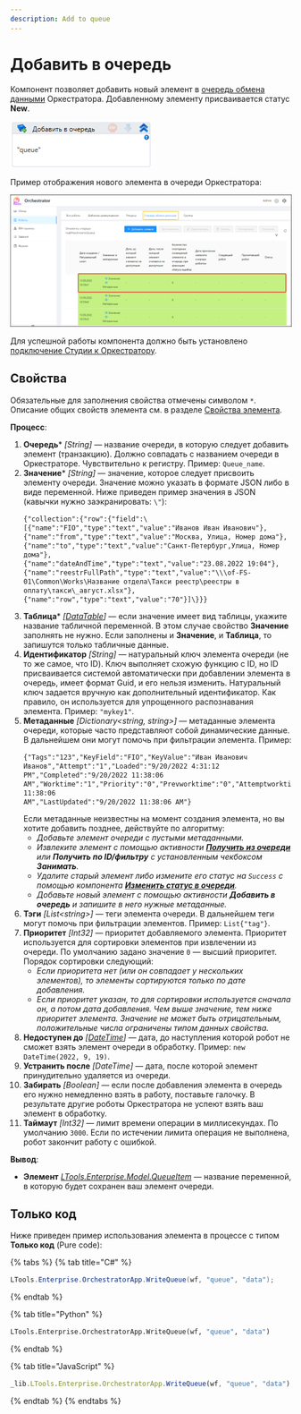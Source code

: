 ```yaml
---
description: Add to queue
---
```


# Добавить в очередь

Компонент позволяет добавить новый элемент в [очередь обмена данными](https://docs.primo-rpa.ru/primo-rpa/orchestrator/basics/data-queues) Оркестратора. Добавленному элементу присваивается статус **New**.

![Элемент Добавить в очередь](<../../../../.gitbook/assets/image (375).png>)

Пример отображения нового элемента в очереди Оркестратора:

![Таблица с элементами очереди в Оркестраторе](<../../../../.gitbook/assets/оркестратор. элементы очереди.png>)

Для успешной работы компонента должно быть установлено [подключение Студии к Оркестратору](https://docs.primo-rpa.ru/primo-rpa/primo-studio/settings#orkestrator).


## Свойства

Обязательные для заполнения свойства отмечены символом `*`. Описание общих свойств элемента см. в разделе [Свойства элемента](https://docs.primo-rpa.ru/primo-rpa/primo-studio/process/elements#svoistva-elementa).

**Процесс**:

1. **Очередь**\* *[String]* — название очереди, в которую следует добавить элемент (транзакцию). Должно совпадать с названием очереди в Оркестраторе. Чувствительно к регистру. Пример: `Queue_name`.
1. **Значение**\* *[String]* — значение, которое следует присвоить элементу очереди. Значение можно указать в формате JSON либо в виде переменной. Ниже приведен пример значения в JSON (кавычки нужно заэкранировать: `\"`):
    ```
    {"collection":{"row":{"field":\[{"name":"FIO","type":"text","value":"Иванов Иван Иванович"},{"name":"from","type":"text","value":"Москва, Улица, Номер дома"},{"name":"to","type":"text","value":"Санкт-Петербург,Улица, Номер дома"}, 
    {"name":"dateAndTime","type":"text","value":"23.08.2022 19:04"},{"name":"reestrFullPath","type":"text","value":"\\\of-FS-01\Common\Works\Название отдела\Такси реестр\реестры в оплату\такси\_август.xlsx"},{"name":"row","type":"text","value":"70"}]\}}}
    ```
1. **Таблица**\* *[[DataTable](https://learn.microsoft.com/ru-ru/dotnet/api/system.data.datatable?view=net-8.0&viewFallbackFrom=net-4.6.1)]* — если значение имеет вид таблицы, укажите название табличной переменной. В этом случае свойство **Значение** заполнять не нужно. Если заполнены и **Значение**, и **Таблица**, то запишутся только табличные данные.
1. **Идентификатор** *[String]* — натуральный ключ элемента очереди (не то же самое, что ID). Ключ выполняет схожую функцию с ID, но ID присваивается системой автоматически при добавлении элемента в очередь, имеет формат Guid, и его нельзя изменить. Натуральный ключ задается вручную как дополнительный идентификатор. Как правило, он используется для упрощенного распознавания элемента. Пример: `"mykey1"`.
1. **Метаданные** *[Dictionary\<string, string>]* — метаданные элемента очереди, которые часто представляют собой динамические данные. В дальнейшем они могут помочь при фильтрации элемента. Пример:
   ```
   {"Tags":"123","KeyField":"FIO","KeyValue":"Иван Иванович Иванов","Attempt":"1","Loaded":"9/20/2022 4:31:12 PM","Completed":"9/20/2022 11:38:06 AM","Worktime":"1","Priority":"0","Prevworktime":"0","Attemptworktime":"1","Finished":"9/20/2022 11:38:06 
   AM","LastUpdated":"9/20/2022 11:38:06 AM"}
   ```
   Если метаданные неизвестны на момент создания элемента, но вы хотите добавить позднее, действуйте по алгоритму:
   * *Добавьте элемент очереди с пустыми метаданными.*
   * *Извлеките элемент с помощью активности [**Получить из очереди**](https://docs.primo-rpa.ru/primo-rpa/g\_elements/osnovnye-elementy/orkestrator/els\_queues/readfromqueue) или **Получить по ID/фильтру** с установленным чекбоксом **Занимать**.*
   * *Удалите старый элемент либо измените его статус на `Success` с помощью компонента [**Изменить статус в очереди**](https://docs.primo-rpa.ru/primo-rpa/g\_elements/osnovnye-elementy/orkestrator/els\_queues/changestatequeue).*
   * *Добавьте новый элемент с помощью активности **Добавить в очередь** и запишите в него нужные метаданные.*
1. **Тэги** *[List\<string>]* — теги элемента очереди. В дальнейшем теги могут помочь при фильтрации элементов. Пример: `List{"tag"}`.
1. **Приоритет** *[Int32]* — приоритет добавляемого элемента. Приоритет используется для сортировки элементов при извлечении из очереди. По умолчанию задано значение `0` — высший приоритет. Порядок сортировки следующий:
   * *Если приоритета нет (или он совпадает у нескольких элементов), то элементы сортируются только по дате добавления.*
   * *Если приоритет указан, то для сортировки используется сначала он, а потом дата добавления. Чем выше значение, тем ниже приоритет элемента. Значение не может быть отрицательным, положительные числа ограничены типом данных свойства.*
1. **Недоступен до** *[[DateTime](https://learn.microsoft.com/ru-ru/dotnet/api/system.datetime?view=net-8.0&viewFallbackFrom=net-4.6.1)]* — дата, до наступления которой робот не сможет взять элемент очереди в обработку. Пример: `new DateTime(2022, 9, 19)`.
1. **Устранить после** *[DateTime]* — дата, после которой элемент принудительно удаляется из очереди.
1. **Забирать** *[Boolean]* — если после добавления элемента в очередь его нужно немедленно взять в работу, поставьте галочку. В результате другие роботы Оркестратора не успеют взять ваш элемент в обработку.
1. **Таймаут** *[Int32]* — лимит времени операции в миллисекундах. По умолчанию `3000`. Если по истечении лимита операция не выполнена, робот закончит работу с ошибкой.


**Вывод**:

* **Элемент** *[LTools.Enterprise.Model.QueueItem](https://docs.primo-rpa.ru/primo-rpa/g\_elements/osnovnye-elementy/orkestrator/els\_queues/datatypes)* — название переменной, в которую будет сохранен ваш элемент очереди.


## Только код

Ниже приведен пример использования элемента в процессе с типом **Только код** (Pure code):

{% tabs %}
{% tab title="C#" %}
```csharp
LTools.Enterprise.OrchestratorApp.WriteQueue(wf, "queue", "data");
```
{% endtab %}

{% tab title="Python" %}
```python
LTools.Enterprise.OrchestratorApp.WriteQueue(wf, "queue", "data")
```
{% endtab %}

{% tab title="JavaScript" %}
```javascript
_lib.LTools.Enterprise.OrchestratorApp.WriteQueue(wf, "queue", "data");
```
{% endtab %}
{% endtabs %}
